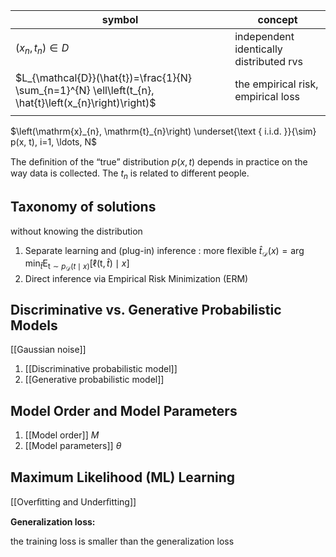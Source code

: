 | symbol                                                                                                  | concept                                 |
| ------------------------------------------------------------------------------------------------------- | --------------------------------------- |
| $(x_n, t_n) \in D$                                                                                      | independent identically distributed rvs |
| $L_{\mathcal{D}}(\hat{t})=\frac{1}{N} \sum_{n=1}^{N} \ell\left(t_{n}, \hat{t}\left(x_{n}\right)\right)$ | the empirical risk, empirical loss                                        |
|                                                                                                         |                                         |

$\left(\mathrm{x}_{n}, \mathrm{t}_{n}\right) \underset{\text { i.i.d. }}{\sim} p(x, t), i=1, \ldots, N$

The deﬁnition of the “true” distribution $p(x, t)$ depends in practice on the way data is collected.
The $t_n$ is related to different people.


## Taxonomy of solutions
without knowing the distribution

1. Separate learning and (plug-in) inference : more flexible
$\hat{t}_{\mathcal{D}}(x)=\arg \min _{\hat{t}} \mathrm{E}_{\mathrm{t} \sim p_{\mathcal{D}}(t \mid x)}[\ell(\mathrm{t}, \hat{t}) \mid x]$
2. Direct inference via Empirical Risk Minimization (ERM)

## Discriminative vs. Generative Probabilistic Models

[[Gaussian noise]]

1. [[Discriminative probabilistic model]]
2. [[Generative probabilistic model]]

## Model Order and Model Parameters

1. [[Model order]] $M$
2. [[Model parameters]] $\theta$

## Maximum Likelihood (ML) Learning

[[Overﬁtting and Underﬁtting]]

**Generalization loss:**

the training loss is smaller than the generalization loss




